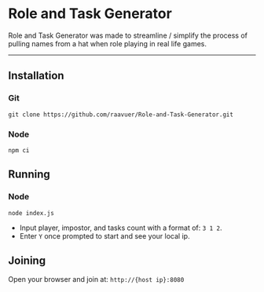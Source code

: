 # Role and Task Generator

Role and Task Generator was made to streamline / simplify the process of pulling names from a hat when role playing in real life games.

---

## Installation
### Git
`git clone https://github.com/raavuer/Role-and-Task-Generator.git`
### Node
`npm ci`

## Running
### Node
`node index.js`
- Input player, impostor, and tasks count with a format of: `3 1 2`.
- Enter `Y` once prompted to start and see your local ip.

## Joining
Open your browser and join at:
`http://{host ip}:8080`
